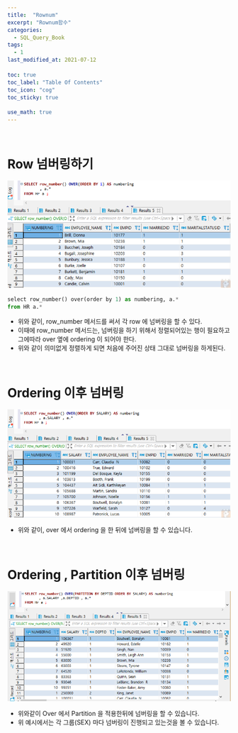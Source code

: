 ```yaml
---
title:  "Rownum"
excerpt: "Rownum함수"
categories:
  - SQL_Query_Book
tags:
  - 1
last_modified_at: 2021-07-12

toc: true
toc_label: "Table Of Contents"
toc_icon: "cog"
toc_sticky: true

use_math: true
---
```


<br>

# Row 넘버링하기

![png](/assets/images/SQL/7_1.png)

```python
select row_number() over(order by 1) as numbering, a.*
from HR a.*
```

- 위와 같이, row_number 메서드를 써서 각 row 에 넘버링을 할 수 있다. 
- 이때에 row_number 메서드는, 넘버링을 하기 위해서 정렬되어있는 행이 필요하고 그에따라 over 옆에 ordering 이 되어야 한다. 
- 위와 같이 의미없게 정렬하게 되면 처음에 주어진 상태 그대로 넘버링을 하게된다.

<br>

# Ordering 이후 넘버링

![png](/assets/images/SQL/7_2.png)

- 위와 같이, over 에서 ordering 을 한 뒤에 넘버링을 할 수 있습니다. 

<br>

# Ordering , Partition 이후 넘버링

![png](/assets/images/SQL/7_3.png)

- 위와같이 Over 에서 Partition 을 적용한뒤에 넘버링을 할 수 있습니다.
- 위 예시에서는 각 그룹(SEX) 마다 넘버링이 진행되고 있는것을 볼 수 있습니다.

<br>

